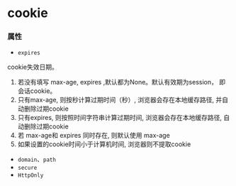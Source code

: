 # cookie

### 属性

+ `expires`

cookie失效日期。
1. 若没有填写 max-age, expires ,默认都为None。默认有效期为session， 即会话cookie。
2. 只有max-age,  则按秒计算过期时间（秒）, 浏览器会存在本地缓存路径, 并自动删除过期cookie
3. 只有expires,  则按照时间字符串计算过期时间, 浏览器会存在本地缓存路径, 自动删除过期cookie
4. 若 max-age和 expires 同时存在,  则默认使用 max-age
5. 如果设置的cookie时间小于计算机时间, 浏览器则不提取cookie


+ `domain`、`path`
+ `secure`
+ `HttpOnly`